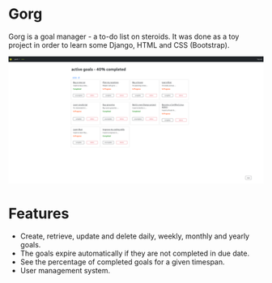 # Gorg
Gorg is a goal manager - a to-do list on steroids. It was done as a toy project in order to learn some Django, HTML and CSS (Bootstrap).

![sample screenshot](sample.png)

# Features
- Create, retrieve, update and delete daily, weekly, monthly and yearly goals.
- The goals expire automatically if they are not completed in due date.
- See the percentage of completed goals for a given timespan.
- User management system.
